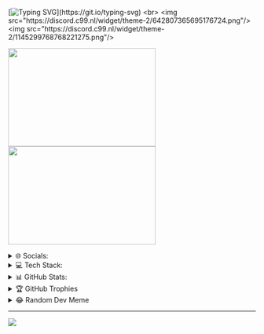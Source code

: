 
[![Typing SVG](https://readme-typing-svg.herokuapp.com?lines=Hi+there%F0%9F%91%8B!;IPEXA%20DEV+by+Nico+L.;Scripts;Command+Handler;Templates;STLs;GCODE;And+much+more+Projects!;https%3A%2F%2Fgithub.com%2Fipexadev;Twitter%3A+%40ipexatweet;Instagram%3A+%40ipexainsta;Discord%3A+IPEXA%230510;+Made+with+%E2%9D%A4.)](https://git.io/typing-svg)
<br>
<img src="https://discord.c99.nl/widget/theme-2/642807365695176724.png"/>
<img src="https://discord.c99.nl/widget/theme-2/1145299768768221275.png"/>

<img src="https://wakatime.com/share/@2b8e62dc-47d0-49b9-a826-6584ce027a6b/68cc7086-9268-4714-9ef3-1229d07d7559.png" width="300" height="200" /></a>
<img src="https://wakatime.com/share/@2b8e62dc-47d0-49b9-a826-6584ce027a6b/f7e44973-b636-4ad0-ad79-7e03146f6a92.png" width="300" height="200" /></a>

<details>
  
<summary> 🌐 Socials: </summary>
  
[![Instagram](https://img.shields.io/badge/Instagram-%23E4405F.svg?logo=Instagram&logoColor=white)](https://instagram.com/ipexadev) 
[![Twitch](https://img.shields.io/badge/Twitch-%239146FF.svg?logo=Twitch&logoColor=white)](https://twitch.tv/liveipexa) 
[![Twitter](https://img.shields.io/badge/Twitter-%231DA1F2.svg?logo=Twitter&logoColor=white)](https://twitter.com/ipexatweet) 

</details>

<details>
  
<summary> 💻 Tech Stack: </summary>

![CSS3](https://img.shields.io/badge/css3-%231572B6.svg?style=flat&logo=css3&logoColor=white) 
![JavaScript](https://img.shields.io/badge/javascript-%23323330.svg?style=flat&logo=javascript&logoColor=%23F7DF1E) 
![Python](https://img.shields.io/badge/python-3670A0?style=flat&logo=python&logoColor=ffdd54) 
![HTML5](https://img.shields.io/badge/html5-%23E34F26.svg?style=flat&logo=html5&logoColor=white) 
![PHP](https://img.shields.io/badge/php-%23777BB4.svg?style=flat&logo=php&logoColor=white) 
![Shell Script](https://img.shields.io/badge/shell_script-%23121011.svg?style=flat&logo=gnu-bash&logoColor=white) 
![Java](https://img.shields.io/badge/java-%23ED8B00.svg?style=flat&logo=java&logoColor=white) 
![Cloudflare](https://img.shields.io/badge/Cloudflare-F38020?style=flat&logo=Cloudflare&logoColor=white) 
![MySQL](https://img.shields.io/badge/mysql-%2300f.svg?style=flat&logo=mysql&logoColor=white) 
![SQLite](https://img.shields.io/badge/sqlite-%2307405e.svg?style=flat&logo=sqlite&logoColor=white) 
![NodeJS](https://img.shields.io/badge/node.js-6DA55F?style=flat&logo=node.js&logoColor=white) 
![Express.js](https://img.shields.io/badge/express.js-%23404d59.svg?style=flat&logo=express&logoColor=%2361DAFB) 
![NPM](https://img.shields.io/badge/NPM-%23000000.svg?style=flat&logo=npm&logoColor=white) 
![Adobe Photoshop](https://img.shields.io/badge/adobephotoshop-%2331A8FF.svg?style=flat&logo=adobephotoshop&logoColor=white) 
![Docker](https://img.shields.io/badge/docker-%230db7ed.svg?style=flat&logo=docker&logoColor=white) 
![Raspberry Pi](https://img.shields.io/badge/-RaspberryPi-C51A4A?style=flat&logo=Raspberry-Pi)
  
</details>

<details>
  
<summary> 📊 GitHub Stats: </summary>
  
![](https://github-readme-stats.vercel.app/api?username=ipexadev&theme=radical&hide_border=false&include_all_commits=true&count_private=true)<br/>
![](https://github-readme-streak-stats.herokuapp.com/?user=ipexadev&theme=radical&hide_border=false)<br/>
![](https://github-readme-stats.vercel.app/api/top-langs/?username=ipexadev&theme=radical&hide_border=false&include_all_commits=true&count_private=true&layout=compact)
  
</details>

<details>
  
<summary> 🏆 GitHub Trophies </summary>
  
![](https://github-profile-trophy.vercel.app/?username=ipexadev&theme=radical&no-frame=false&no-bg=false&margin-w=4)
  
</details>

<details>
  
<summary> 😂 Random Dev Meme </summary>
  
<img src="https://random-memer.herokuapp.com/" width="512px"/>
  
</details>

---

[![](https://visitcount.itsvg.in/api?id=nicolaeser&icon=0&color=0)](https://visitcount.itsvg.in)
